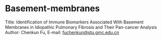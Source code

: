 # Basement-membranes
Title: Identification of Immune Biomarkers Associated With Basement Membranes in Idiopathic Pulmonary Fibrosis and Their Pan-cancer Analysis                        
Author: Chenkun Fu, E-mail: fuchenkun@stu.gmc.edu.cn

